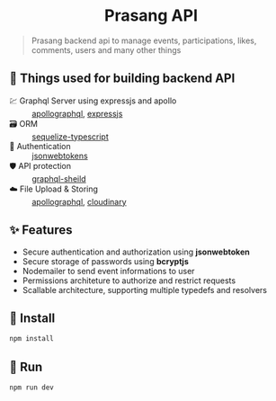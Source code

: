 <h1 align="center">Prasang API</h1>

> Prasang backend api to manage events, participations, likes, comments, users and many other things

## 🤖 Things used for building backend API
<dl>
  <dt>💹 Graphql Server using expressjs and apollo</dt>
  <dd><a href="https://www.apollographql.com/" target="_blank">apollographql</a>, <a href="https://expressjs.com/" target="_blank">expressjs</a></dd>
  
  <dt>🗃️ ORM</dt>
  <dd><a href="https://www.npmjs.com/package/sequelize-typescript" target="_blank">sequelize-typescript</a></dd>
  
  <dt>🔐 Authentication</dt>
  <dd><a href="https://jwt.io" target="_blank">jsonwebtokens</a></dd>
  
  <dt>🛡️ API protection</dt>
  <dd><a href="https://www.graphql-shield.com/" target="_blank">graphql-sheild</a></dd>
  
  <dt>☁️ File Upload & Storing</dt>
  <dd><a href="apollographql.com/" target="_blank">apollographql</a>, <a href="cloudinary.com/" target="_blank">cloudinary</a></dd>
</dl>

## ✨ Features
* Secure authentication and authorization using **jsonwebtoken**
* Secure storage of passwords using **bcryptjs**
* Nodemailer to send event informations to user
* Permissions architeture to authorize and restrict requests
* Scallable architecture, supporting multiple typedefs and resolvers
  

## 📩 Install
```sh
npm install
```

## 💨 Run
```sh
npm run dev
```
